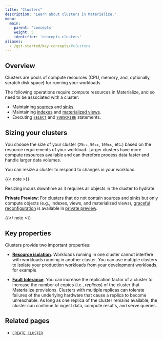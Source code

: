 ```yaml
---
title: "Clusters"
description: "Learn about clusters in Materialize."
menu:
  main:
    parent: 'concepts'
    weight: 5
    identifier: 'concepts-clusters'
aliases:
  - /get-started/key-concepts/#clusters
---
```


## Overview

Clusters are pools of compute resources (CPU, memory, and, optionally, scratch
disk space) for running your workloads.

The following operations require compute resources in Materialize, and so need
to be associated with a cluster:

- Maintaining [sources](/concepts/sources/) and [sinks](/concepts/sinks/).
- Maintaining [indexes](/concepts/indexes/) and [materialized
  views](/concepts/views/#materialized-views).
- Executing [`SELECT`](/sql/select/) and [`SUBSCRIBE`](/sql/subscribe/) statements.

## Sizing your clusters

You choose the size of your cluster (`25cc`, `50cc`, `100cc`, etc.) based on
the resource requirements of your workload. Larger clusters have more compute
resources available and can therefore process data faster and handle larger data
volumes.

You can resize a cluster to respond to changes in your workload.

{{< note >}}

Resizing incurs downtime as it requires all objects in the cluster to hydrate.

**Private Preview**: For clusters that do not contain sources and sinks but only
compute objects (e.g., indexes, views, and materialized views), [graceful
reconfiguration](/sql/alter-cluster/#graceful-reconfiguration) is available
in [private preview](https://materialize.com/preview-terms/).

{{</ note >}}

## Key properties

Clusters provide two important properties:

  * [**Resource isolation**](/sql/create-cluster#resource-isolation). Workloads
    running in one cluster cannot interfere with workloads running in another
    cluster. You can use multiple clusters to isolate your production workloads
    from your development workloads, for example.

  * [**Fault tolerance**](/sql/create-cluster#replication-factor). You can
    increase the replication factor of a cluster to increase the number of
    copies (i.e., _replicas_) of the cluster that Materialize provisions.
    Clusters with multiple replicas can tolerate failures of the underlying
    hardware that cause a replica to become unreachable. As long as one replica
    of the cluster remains available, the cluster can continue to ingest data,
    compute results, and serve queries.

## Related pages

- [`CREATE CLUSTER`](/sql/create-cluster)

